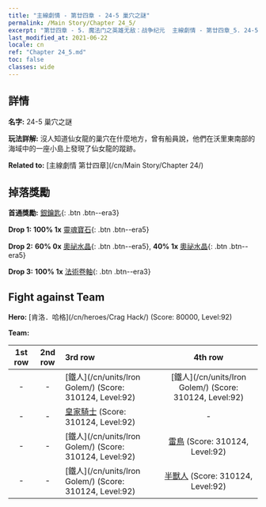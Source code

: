 ```yaml
---
title: "主線劇情 - 第廿四章 - 24-5 巢穴之謎"
permalink: /Main Story/Chapter 24_5/
excerpt: "第廿四章 - 5. 魔法门之英雄无敌：战争纪元  主線劇情 - 第廿四章_5. 24-5 巢穴之謎"
last_modified_at: 2021-06-22
locale: cn
ref: "Chapter 24_5.md"
toc: false
classes: wide
---
```


## 詳情

 **名字:** 24-5 巢穴之謎

 **玩法詳解:** 沒人知道仙女龍的巢穴在什麼地方，曾有船員說，他們在沃里東南部的海域中的一座小島上發現了仙女龍的蹤跡。

 **Related to:** [主線劇情 第廿四章](/cn/Main Story/Chapter 24/)

## 掉落獎勵

 **首通獎勵:** [銀鑰匙](/cn/Items/con_693/){: .btn .btn--era3}

 **Drop 1:** **100% 1x** [靈魂寶石](/cn/Items/mat_86/){: .btn .btn--era5}

 **Drop 2:** **60% 0x** [奧祕水晶](/cn/Items/mat_80/){: .btn .btn--era5}, **40% 1x** [奧祕水晶](/cn/Items/mat_80/){: .btn .btn--era5}

 **Drop 3:** **100% 1x** [法術卷軸](/cn/Items/con_694/){: .btn .btn--era3}


## Fight against Team
 **Hero:** [肯洛．哈格](/cn/heroes/Crag Hack/) (Score: 80000, Level:92)

 **Team:**


  | 1st row | 2nd row | 3rd row | 4th row |
  |:----:|:----:|:----|:----:|
  | - | - | [鐵人](/cn/units/Iron Golem/) (Score: 310124, Level:92)  | [鐵人](/cn/units/Iron Golem/) (Score: 310124, Level:92)  |
  | - | - | [皇家騎士](/cn/units/Cavalier/) (Score: 310124, Level:92)  | - |
  | - | - | [鐵人](/cn/units/Iron Golem/) (Score: 310124, Level:92)  | [雷鳥](/cn/units/Roc/) (Score: 310124, Level:92)  |
  | - | - | [鐵人](/cn/units/Iron Golem/) (Score: 310124, Level:92)  | [半獸人](/cn/units/Orc/) (Score: 310124, Level:92)  |


